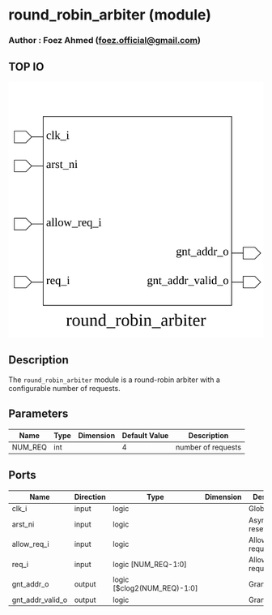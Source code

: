# round_robin_arbiter (module)

### Author : Foez Ahmed (foez.official@gmail.com)

## TOP IO
<img src="./round_robin_arbiter_top.svg">

## Description

The `round_robin_arbiter` module is a round-robin arbiter with a configurable number of requests.

## Parameters
|Name|Type|Dimension|Default Value|Description|
|-|-|-|-|-|
|NUM_REQ|int||4|number of requests|

## Ports
|Name|Direction|Type|Dimension|Description|
|-|-|-|-|-|
|clk_i|input|logic||Global clock|
|arst_ni|input|logic||Asynchronous reset|
|allow_req_i|input|logic||Allow requests|
|req_i|input|logic [NUM_REQ-1:0]||Allow requests|
|gnt_addr_o|output|logic [$clog2(NUM_REQ)-1:0]||Grant Address|
|gnt_addr_valid_o|output|logic||Grant Valid|
